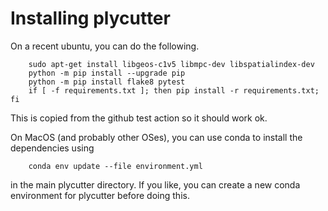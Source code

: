 # Installing plycutter

On a recent ubuntu, you can do the following.

        sudo apt-get install libgeos-c1v5 libmpc-dev libspatialindex-dev
        python -m pip install --upgrade pip
        python -m pip install flake8 pytest
        if [ -f requirements.txt ]; then pip install -r requirements.txt; fi

This is copied from the github test action so it should work
ok.

On MacOS (and probably other OSes), you can use conda to install the dependencies using

        conda env update --file environment.yml
        
in the main plycutter directory. If you like, you can create a new conda environment
for plycutter before doing this.
